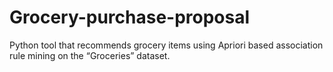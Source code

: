 # Grocery-purchase-proposal
Python tool that recommends grocery items using Apriori based association rule mining on the “Groceries” dataset.
